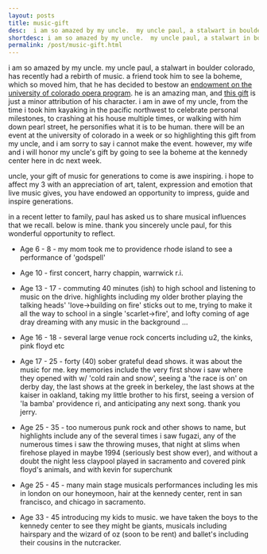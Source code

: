 ```yaml
---
layout: posts
title: music-gift
desc:  i am so amazed by my uncle.  my uncle paul, a stalwart in boulder colorado, has recently had a rebirth of music.  a friend took him to see la boheme, which so moved him, that he has decided to bestow an endowment on the university of colorado opera program.  he is an amazing man, and this gift is just a minor attribution of his character.  i am in awe of my uncle, from the time i took him kayaking in the pacific northwest to celebrate personal milestones, to crashing at his house multiple times, or walking with him down pearl street, he personifies what it is to be human.  there will be an event at the university of colorado in a week or so highlighting this gift from my uncle, and i am sorry to say i cannot make the event.  however, my wife and i will honor my uncle's gift by going to see la boheme at the kennedy center here in dc next week.
shortdesc: i am so amazed by my uncle.  my uncle paul, a stalwart in boulder colorado, has recently had a rebirth of music.
permalink: /post/music-gift.html
---
```


i am so amazed by my uncle.  my uncle paul, a stalwart in boulder colorado, has recently had a rebirth of music.  a friend took him to see la boheme, which so moved him, that he has decided to bestow an [endowment on the university of colorado opera program](http://www.cpr.org/news/story/cu-opera-program-receives-2-million-endowment).  he is an amazing man, and [this gift](http://www.colorado.edu/news/releases/2014/10/20/downtown-boulder-businessman%E2%80%99s-gift-sparks-2-million-cu-opera-endowment) is just a minor attribution of his character.  i am in awe of my uncle, from the time i took him kayaking in the pacific northwest to celebrate personal milestones, to crashing at his house multiple times, or walking with him down pearl street, he personifies what it is to be human.  there will be an event at the university of colorado in a week or so highlighting this gift from my uncle, and i am sorry to say i cannot make the event.  however, my wife and i will honor my uncle's gift by going to see la boheme at the kennedy center here in dc next week.

uncle, your gift of music for generations to come is awe inspiring.  i hope to affect my 3 with an appreciation of art, talent, expression and emotion that live music gives, you have endowed an opportunity to impress, guide and inspire generations.  

in a recent letter to family, paul has asked us to share musical influences that we recall.  below is mine.  thank you sincerely uncle paul, for this wonderful opportunity to reflect.

- Age 6 - 8  - my mom took me to providence rhode island to see a performance of 'godspell'

- Age 10 - first concert, harry chappin, warrwick r.i.

- Age 13 - 17 - commuting 40 minutes (ish) to high school and listening to music on the drive.  highlights including my older brother playing the talking heads' 'love->building on fire' sticks out to me, trying to make it all the way to school in a single 'scarlet->fire', and lofty coming of age dray dreaming with any music in the background ...

- Age 16 - 18 - several large venue rock concerts including u2, the kinks, pink floyd etc

- Age 17 - 25 - forty (40) sober grateful dead shows.  it was about the music for me.  key memories include the very first show i saw where they opened with w/ 'cold rain and snow', seeing a 'the race is on' on derby day, the last shows at the greek in berkeley, the last shows at the kaiser in oakland, taking my little brother to his first, seeing a version of 'la bamba' providence ri, and anticipating any next song.  thank you jerry.

- Age 25 - 35 - too numerous punk rock and other shows to name, but highlights include any of the several times i saw fugazi, any of the numerous times i saw the throwing muses, that night at slims when firehose played in maybe 1994 (seriously best show ever), and without a doubt the night less claypool played in sacramento and covered pink floyd's animals, and with kevin for superchunk

- Age 25 - 45 - many main stage musicals performances including les mis in london on our honeymoon,  hair at the kennedy center, rent in san francisco, and chicago in sacramento.

- Age 33 - 45 introducing my kids to music.  we have taken the boys to the kennedy center to see they might be giants, musicals including hairspary and the wizard of oz (soon to be rent) and ballet's including their cousins in the nutcracker.  
 
